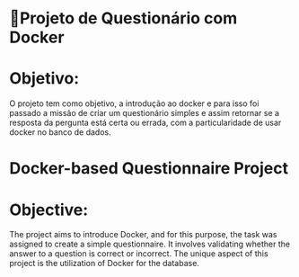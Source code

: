 # 🐋Projeto de Questionário com Docker

# Objetivo:

O projeto tem como objetivo, a introdução ao docker e para isso foi passado a missão de criar um questionário simples e assim retornar se a resposta da pergunta está certa ou errada, com a particularidade de usar docker no banco de dados.

# **Docker-based Questionnaire Project**

# **Objective:**

The project aims to introduce Docker, and for this purpose, the task was assigned to create a simple questionnaire. It involves validating whether the answer to a question is correct or incorrect. The unique aspect of this project is the utilization of Docker for the database.